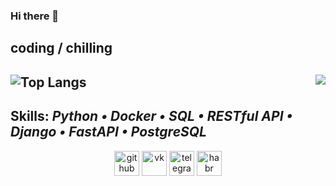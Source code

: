 ### Hi there 👋

coding / chilling
---

![Top Langs](https://github-readme-stats.vercel.app/api/top-langs/?username=Froggy-G&theme=dark&background=000000) <img align="right" src="https://github-readme-stats.vercel.app/api?username=Froggy-G&theme=dark&background=000000&show_icons=true">
---
Skills: *Python • Docker • SQL • RESTful API • Django • FastAPI • PostgreSQL*
---
<div id="header" align="center">
  
[<img src='https://cdn.jsdelivr.net/npm/simple-icons@3.0.1/icons/github.svg' alt='github' height='40'>](https://github.com/Froggy-G)  [<img src='https://cdn.jsdelivr.net/npm/simple-icons@3.0.1/icons/vk.svg' alt='vk' height='40'>](https://vk.com/tired2)  [<img src='https://cdn.jsdelivr.net/npm/simple-icons@3.0.1/icons/telegram.svg' alt='telegram' height='40'>](https://telegram.me/f_tear)  [<img src='https://cdn.jsdelivr.net/npm/simple-icons@3.0.1/icons/habr.svg' alt='habr' height='40'>](https://career.habr.com/dmitry-povarov)
</div>
